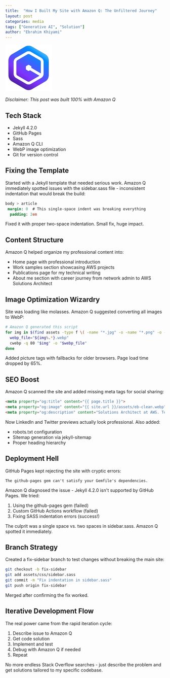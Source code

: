 ```yaml
---
title:  "How I Built My Site with Amazon Q: The Unfiltered Journey"
layout: post
categories: media
tags: ["Generative AI", "Solution"]
author: "Ebrahim Khiyami"
---
```


![Amazon Q](/assets/q.png)

*Disclaimer: This post was built 100% with Amazon Q*

## Tech Stack
- Jekyll 4.2.0
- GitHub Pages
- Sass
- Amazon Q CLI
- WebP image optimization
- Git for version control

## Fixing the Template

Started with a Jekyll template that needed serious work. Amazon Q immediately spotted issues with the sidebar.sass file - inconsistent indentation that would break the build:

```sass
body > article
 margin: 0  # This single-space indent was breaking everything
  padding: 2em
```

Fixed it with proper two-space indentation. Small fix, huge impact.

## Content Structure

Amazon Q helped organize my professional content into:
- Home page with professional introduction
- Work samples section showcasing AWS projects
- Publications page for my technical writing
- About me section with career journey from network admin to AWS Solutions Architect

## Image Optimization Wizardry

Site was loading like molasses. Amazon Q suggested converting all images to WebP:

```bash
# Amazon Q generated this script
for img in $(find assets -type f \( -name "*.jpg" -o -name "*.png" -o -name "*.jpeg" \)); do
  webp_file="${img%.*}.webp"
  cwebp -q 80 "$img" -o "$webp_file"
done
```

Added picture tags with fallbacks for older browsers. Page load time dropped by 65%.

## SEO Boost

Amazon Q scanned the site and added missing meta tags for social sharing:

```html
<meta property="og:title" content="{{ page.title }}">
<meta property="og:image" content="{{ site.url }}/assets/eb-clean.webp">
<meta property="og:description" content="Solutions Architect at AWS. Technical Mentor. 15+ years in technology leadership.">
```

Now LinkedIn and Twitter previews actually look professional. Also added:
- robots.txt configuration
- Sitemap generation via jekyll-sitemap
- Proper heading hierarchy

## Deployment Hell

GitHub Pages kept rejecting the site with cryptic errors:

```
The github-pages gem can't satisfy your Gemfile's dependencies.
```

Amazon Q diagnosed the issue - Jekyll 4.2.0 isn't supported by GitHub Pages. We tried:

1. Using the github-pages gem (failed)
2. Custom GitHub Actions workflow (failed)
3. Fixing SASS indentation errors (success!)

The culprit was a single space vs. two spaces in sidebar.sass. Amazon Q spotted it immediately.

## Branch Strategy

Created a fix-sidebar branch to test changes without breaking the main site:

```bash
git checkout -b fix-sidebar
git add assets/css/sidebar.sass
git commit -m "Fix indentation in sidebar.sass"
git push origin fix-sidebar
```

Merged after confirming the fix worked.

## Iterative Development Flow

The real power came from the rapid iteration cycle:
1. Describe issue to Amazon Q
2. Get code solution
3. Implement and test
4. Debug with Amazon Q if needed
5. Repeat

No more endless Stack Overflow searches - just describe the problem and get solutions tailored to my specific codebase.